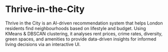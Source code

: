 # Thrive-in-the-City
Thrive in the City is an AI-driven recommendation system that helps London residents find neighbourhoods based on lifestyle and budget. Using KMeans &amp; DBSCAN clustering, it analyses rent prices, crime rates, diversity, green spaces, and amenities to provide data-driven insights for informed living decisions via an interactive UI.
